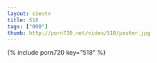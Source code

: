 ```yaml
--- 
layout: sieutv
title: 518
tags: ["000"]
thumb: http://porn720.net/video/518/poster.jpg
---
```

{% include porn720 key="518" %} 
